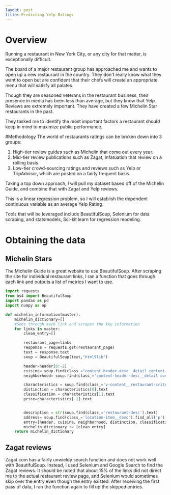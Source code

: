 ```yaml
---
layout: post
title: Predicting Yelp Ratings
---
```

# Overview
Running a restaurant in New York City, or any city for that matter, is exceptionally difficult.

The board of a major restaurant group has approached me and wants to open up a new restaurant in the country. They don't really know what they want to open but are confident that their chefs will create an appropriate menu that will satisfy all palates.

Though they are seasoned veterans in the restaurant business, their presence in media has been less than average, but they know that Yelp Reviews are extremely important. They have created a few Michelin Star restaurants in the past.

They tasked me to identify the most important factors a restaurant should keep in mind to maximize public performance.

#Methodology
The world of restaurants ratings can be broken down into 3 groups:
1. High-tier review guides such as Michelin that come out every year.
2. Mid-tier review publications such as Zagat, Infatuation that review on a rolling basis
3. Low-tier crowd-sourcing ratings and reviews such as Yelp or TripAdvisor, which are posted on a fairly frequent basis.

Taking a top down approach, I will pull my dataset based off of the Michelin Guide, and combine that with Zagat and Yelp reviews.

This is a linear regression problem, so I will establish the dependent continuous variable as an average Yelp Rating.

Tools that will be leveraged include BeautifulSoup, Selenium for data scraping, and statsmodels, Sci-kit learn for regression modeling.

# Obtaining the data

## Michelin Stars

The Michelin Guide is a great website to use BeautifulSoup. After scraping the site for individual restaurant links, I ran a function that goes through each link and outputs a list of metrics I want to use.

```python
import requests
from bs4 import BeautifulSoup
import pandas as pd
import numpy as np

def michelin_information(master):
    michelin_dictionary=[]
    #Goes through each link and scrapes the key information
    for links in master:
        clean_entry=[]

        restaurant_page=links
        response = requests.get(restaurant_page)
        text = response.text
        soup = BeautifulSoup(text,"html5lib")

        header=header[0:-2]
        cuisine= soup.find(class_="content-header-desc__detail content-header-desc__cuisine").find('a').text
        neighborhood= soup.find(class_="content-header-desc__detail content-header-desc__area").find('a').text

        characteristics = soup.find(class_='v-content__restaurant-criteria').find_all(class_="restaurant-criteria__icon")
        distinction = characteristics[0].text
        classification = characteristics[1].text
        price=characteristics[-1].text


        description = str(soup.find(class_='restaurant-desc').text)
        address= soup.find(class_='location-item__desc').find_all('p')[1].text
        entry=[header, cuisine, neighborhood, distinction, classification, price, description,address]
        michelin_dictionary += [clean_entry]
    return michelin_dictionary
```

## Zagat reviews

Zagat.com has a fairly unwieldy search function and does not work well with BeautifulSoup. Instead, I used Selenium and Google Search to find the Zagat reviews. It should be noted that about 15% of the links did not direct me to the actual restaurant review page, and Selenium would sometimes skip over the entry even though the entry existed. After receiving the first pass of data, I ran the function again to fill up the skipped entries.

